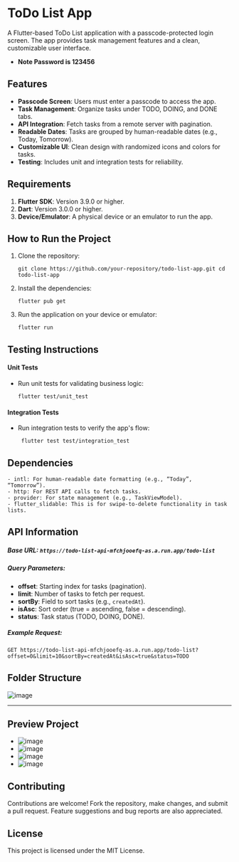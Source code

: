 # ToDo List App

A Flutter-based ToDo List application with a passcode-protected login screen. The app provides task management features and a clean, customizable user interface.
* **Note Password is 123456**
## Features

* **Passcode Screen**: Users must enter a passcode to access the app.
* **Task Management**: Organize tasks under TODO, DOING, and DONE tabs.
* **API Integration**: Fetch tasks from a remote server with pagination.
* **Readable Dates**: Tasks are grouped by human-readable dates (e.g., Today, Tomorrow).
* **Customizable UI**: Clean design with randomized icons and colors for tasks.
* **Testing**: Includes unit and integration tests for reliability.

## Requirements

1. **Flutter SDK**: Version 3.9.0 or higher.
2. **Dart**: Version 3.0.0 or higher.
3. **Device/Emulator**: A physical device or an emulator to run the app.

## How to Run the Project

1. Clone the repository:

   `git clone https://github.com/your-repository/todo-list-app.git
   cd todo-list-app`
2. Install the dependencies:

   `flutter pub get`
3. Run the application on your device or emulator:

   `flutter run`

## Testing Instructions

#### Unit Tests

* Run unit tests for validating business logic:

  `flutter test/unit_test`

#### Integration Tests

* Run integration tests to verify the app's flow:

  ` flutter test test/integration_test`

## Dependencies
	- intl: For human-readable date formatting (e.g., “Today”, “Tomorrow”).
	- http: For REST API calls to fetch tasks.
	- provider: For state management (e.g., TaskViewModel).
	- flutter_slidable: This is for swipe-to-delete functionality in task lists.

## API Information

##### Base URL: `https://todo-list-api-mfchjooefq-as.a.run.app/todo-list`

##### Query Parameters:

* **offset**: Starting index for tasks (pagination).
* **limit**: Number of tasks to fetch per request.
* **sortBy**: Field to sort tasks (e.g., `createdAt`).
* **isAsc**: Sort order (true = ascending, false = descending).
* **status**: Task status (TODO, DOING, DONE).

##### Example Request:

`GET https://todo-list-api-mfchjooefq-as.a.run.app/todo-list?offset=0&limit=10&sortBy=createdAt&isAsc=true&status=TODO`

## Folder Structure
![image](https://github.com/user-attachments/assets/36dc6e17-613d-4f3b-a377-a03728c503e4)


---

## Preview Project

- ![image](https://github.com/user-attachments/assets/1824ec83-ef3d-49eb-9e2e-cd5c022d460c)
- ![image](https://github.com/user-attachments/assets/7fe60dc7-d1ca-45b1-a93d-8f46e391eb0e)
- ![image](https://github.com/user-attachments/assets/c27c1571-b00b-40c1-b48c-4347b108b57f)
- ![image](https://github.com/user-attachments/assets/4928f46f-cbb1-46d6-b500-ccba75d10036)


## Contributing

Contributions are welcome! Fork the repository, make changes, and submit a pull request. Feature suggestions and bug reports are also appreciated.

## License

This project is licensed under the MIT License.

